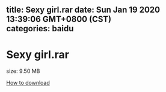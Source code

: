 
title: Sexy girl.rar
date: Sun Jan 19 2020 13:39:06 GMT+0800 (CST)    
categories: baidu
---

# Sexy girl.rar
size: 9.50 MB
 
 

[How to download](https://bpcam.bemobtrk.com/go/2ceec3aa-1ca2-46d6-b9ff-aaa5c184517c?jno=8)